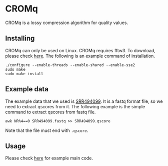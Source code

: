 # CROMq
CROMq is a lossy compression algorithm for quality values.

## Installing
CROMq can only be used on Linux.
CROMq requires fftw3. To download, please check [here](http://www.fftw.org/download.html).
The following is an example command of installation.

```
./configure --enable-threads --enable-shared --enable-sse2
sudo make
sudo make install
```

## Example data
The example data that we used is [SRR494099](https://www.ebi.ac.uk/ena/data/view/SRR494099).
It is a fastq format file, so we need to extract qscores from it.
The following example is the simple command to extract qscores from fastq file.

```
awk NR%4==0 SRR494099.fastq >> SRR494099.qscore
```

Note that the file must end with `.qscore`.

## Usage
Please check [here](example/README.md) for example main code.
